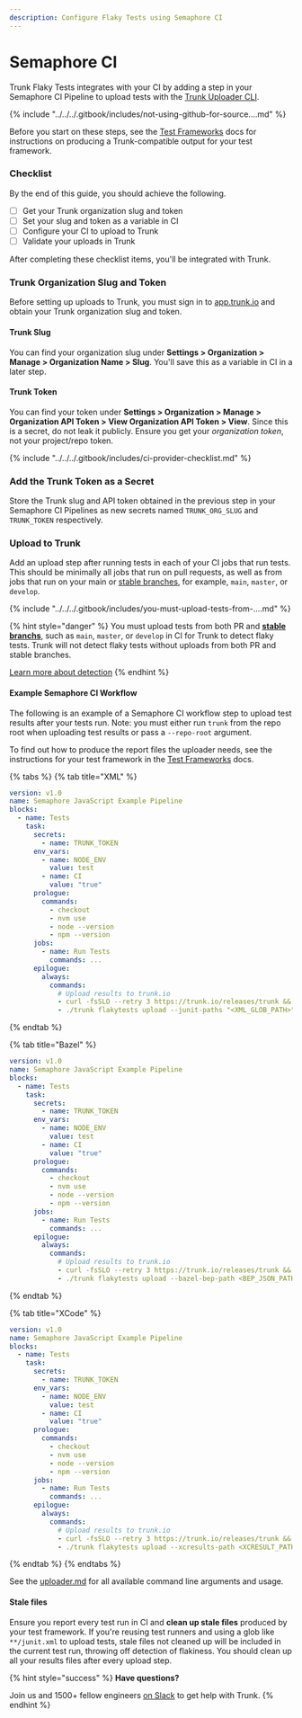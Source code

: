 ```yaml
---
description: Configure Flaky Tests using Semaphore CI
---
```


# Semaphore CI

Trunk Flaky Tests integrates with your CI by adding a step in your Semaphore CI Pipeline to upload tests with the [Trunk Uploader CLI](../../uploader.md).

{% include "../../../.gitbook/includes/not-using-github-for-source....md" %}

Before you start on these steps, see the [Test Frameworks](../frameworks/) docs for instructions on producing a Trunk-compatible output for your test framework.

### Checklist

By the end of this guide, you should achieve the following.

* [ ] Get your Trunk organization slug and token
* [ ] Set your slug and token as a variable in CI
* [ ] Configure your CI to upload to Trunk
* [ ] Validate your uploads in Trunk

After completing these checklist items, you'll be integrated with Trunk.&#x20;

### Trunk Organization Slug and Token

Before setting up uploads to Trunk, you must sign in to [app.trunk.io](https://app.trunk.io/login?intent=flaky%20tests) and obtain your Trunk organization slug and token.

#### Trunk Slug

You can find your organization slug under **Settings > Organization > Manage > Organization Name > Slug**. You'll save this as a variable in CI in a later step.

#### Trunk Token

You can find your token under **Settings > Organization > Manage > Organization API Token > View Organization API Token > View**. Since this is a secret, do not leak it publicly. Ensure you get your _organization token_, not your project/repo token.

{% include "../../../.gitbook/includes/ci-provider-checklist.md" %}

### Add the Trunk Token as a Secret

Store the Trunk slug and API token obtained in the previous step in your Semaphore CI Pipelines as new secrets named `TRUNK_ORG_SLUG` and `TRUNK_TOKEN` respectively.

### Upload to Trunk

Add an upload step after running tests in each of your CI jobs that run tests. This should be minimally all jobs that run on pull requests, as well as from jobs that run on your main or [stable branches](../../detection.md#stable-branches), for example, `main`, `master`, or `develop`.

{% include "../../../.gitbook/includes/you-must-upload-tests-from-....md" %}

{% hint style="danger" %}
You must upload tests from both PR and [**stable branchs**](https://docs.trunk.io/flaky-tests/detection#stable-branches), such as `main`, `master`, or `develop` in CI for Trunk to detect flaky tests. Trunk will not detect flaky tests without uploads from both PR and stable branches.&#x20;

[Learn more about detection](../../detection.md)
{% endhint %}

#### Example Semaphore CI Workflow

The following is an example of a Semaphore CI workflow step to upload test results after your tests run. Note: you must either run `trunk` from the repo root when uploading test results or pass a `--repo-root` argument.

To find out how to produce the report files the uploader needs, see the instructions for your test framework in the [Test Frameworks](https://docs.trunk.io/flaky-tests/frameworks) docs.

{% tabs %}
{% tab title="XML" %}
```yaml
version: v1.0
name: Semaphore JavaScript Example Pipeline
blocks:
  - name: Tests
    task:
      secrets:
        - name: TRUNK_TOKEN
      env_vars:
        - name: NODE_ENV
          value: test
        - name: CI
          value: "true"
      prologue:
        commands:
          - checkout
          - nvm use
          - node --version
          - npm --version
      jobs:
        - name: Run Tests
          commands: ...
      epilogue:
        always:
          commands:
            # Upload results to trunk.io
            - curl -fsSLO --retry 3 https://trunk.io/releases/trunk && chmod +x trunk
            - ./trunk flakytests upload --junit-paths "<XML_GLOB_PATH>" --org-url-slug <TRUNK_ORG_SLUG> --token ${TRUNK_TOKEN}
```
{% endtab %}

{% tab title="Bazel" %}
```yaml
version: v1.0
name: Semaphore JavaScript Example Pipeline
blocks:
  - name: Tests
    task:
      secrets:
        - name: TRUNK_TOKEN
      env_vars:
        - name: NODE_ENV
          value: test
        - name: CI
          value: "true"
      prologue:
        commands:
          - checkout
          - nvm use
          - node --version
          - npm --version
      jobs:
        - name: Run Tests
          commands: ...
      epilogue:
        always:
          commands:
            # Upload results to trunk.io
            - curl -fsSLO --retry 3 https://trunk.io/releases/trunk && chmod +x trunk
            - ./trunk flakytests upload --bazel-bep-path <BEP_JSON_PATH> --org-url-slug <TRUNK_ORG_SLUG> --token ${TRUNK_TOKEN}
```
{% endtab %}

{% tab title="XCode" %}
```yaml
version: v1.0
name: Semaphore JavaScript Example Pipeline
blocks:
  - name: Tests
    task:
      secrets:
        - name: TRUNK_TOKEN
      env_vars:
        - name: NODE_ENV
          value: test
        - name: CI
          value: "true"
      prologue:
        commands:
          - checkout
          - nvm use
          - node --version
          - npm --version
      jobs:
        - name: Run Tests
          commands: ...
      epilogue:
        always:
          commands:
            # Upload results to trunk.io
            - curl -fsSLO --retry 3 https://trunk.io/releases/trunk && chmod +x trunk
            - ./trunk flakytests upload --xcresults-path <XCRESULT_PATH> --org-url-slug <TRUNK_ORG_SLUG> --token ${TRUNK_TOKEN}
```
{% endtab %}
{% endtabs %}

See the [uploader.md](../../uploader.md "mention") for all available command line arguments and usage.

#### Stale files

Ensure you report every test run in CI and **clean up stale files** produced by your test framework. If you're reusing test runners and using a glob like `**/junit.xml` to upload tests, stale files not cleaned up will be included in the current test run, throwing off detection of flakiness. You should clean up all your results files after every upload step.

{% hint style="success" %}
**Have questions?**

Join us and 1500+ fellow engineers [on Slack](https://slack.trunk.io/) to get help with Trunk.
{% endhint %}

